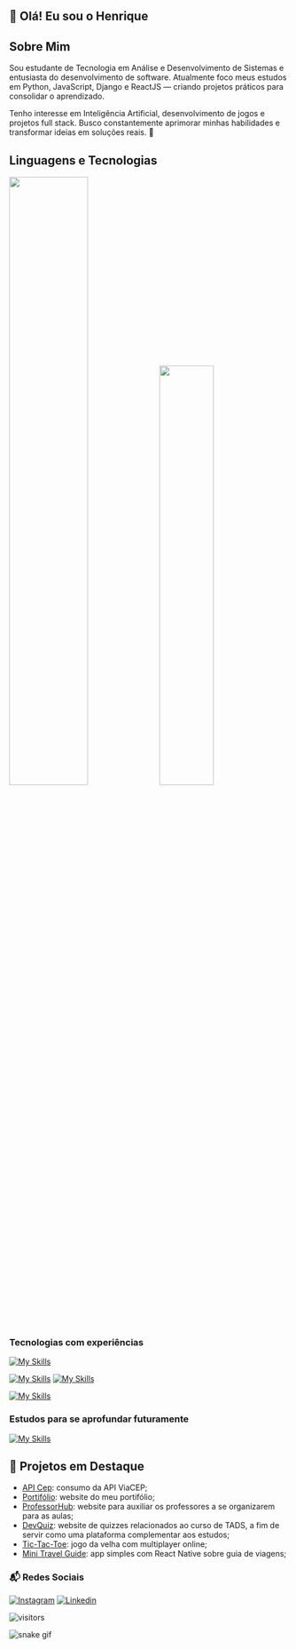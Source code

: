 ## 👋 Olá! Eu sou o Henrique

## Sobre Mim
Sou estudante de Tecnologia em Análise e Desenvolvimento de Sistemas e entusiasta do desenvolvimento de software.
Atualmente foco meus estudos em Python, JavaScript, Django e ReactJS — criando projetos práticos para consolidar o aprendizado.

Tenho interesse em Inteligência Artificial, desenvolvimento de jogos e projetos full stack.
Busco constantemente aprimorar minhas habilidades e transformar ideias em soluções reais. 🚀

## Linguagens e Tecnologias
<div>
  <img width="53%" src="https://github-readme-stats.vercel.app/api?username=hick-hpe&show_icons=true&theme=github_dark&hide_border=true"/> 
  <img width="44%" src="https://github-readme-stats.vercel.app/api/top-langs/?username=hick-hpe&layout=compact&theme=github_dark&hide_border=true"/>
  <br>
</div>

### Tecnologias com experiências

[![My Skills](https://skillicons.dev/icons?i=html,css,js,bootstrap,ts,react)]()

[![My Skills](https://skillicons.dev/icons?i=nodejs,express,django,flask,py)]()
[![My Skills](https://skillicons.dev/icons?i=mysql,mongodb)]()

[![My Skills](https://skillicons.dev/icons?i=java,figma,docker,git,github,bash)]()

### Estudos para se aprofundar futuramente
[![My Skills](https://skillicons.dev/icons?i=php,laravel,k8s,native)]()

## 🚀 Projetos em Destaque
- [API Cep](https://github.com/hick-hpe/api-viacep): consumo da API ViaCEP;
- [Portifólio](https://portifolio-gamma-virid-49.vercel.app/):  website do meu portifólio;
- [ProfessorHub](https://github.com/hrausch/professorhub/): website para auxiliar os professores a se organizarem para as aulas;
- [DevQuiz](https://github.com/hick-hpe/projeto-Integrador-2025): website de quizzes relacionados ao curso de TADS, a fim de servir como uma plataforma complementar aos estudos;
- [Tic-Tac-Toe](https://github.com/hick-hpe/tic-tac-toe):  jogo da velha com multiplayer online;
- [Mini Travel Guide](https://github.com/hick-hpe/react-native/): app simples com React Native sobre guia de viagens;


### 📬 Redes Sociais
[![Instagram](https://img.shields.io/badge/Instagram-E4405F?style=for-the-badge&logo=instagram&logoColor=white)](https://www.instagram.com/hick_hpe/)
[![Linkedin](https://img.shields.io/badge/LinkedIn-0077B5?style=for-the-badge&logo=linkedin&logoColor=white)](https://www.linkedin.com/in/henrique-palermo/)

<!-- Badge de visitantes -->
![visitors](https://visitor-badge.laobi.icu/badge?page_id=hick-hpe)

<!-- Animação de snake nos commits -->
![snake gif](github-contribution-grid-snake.gif)

